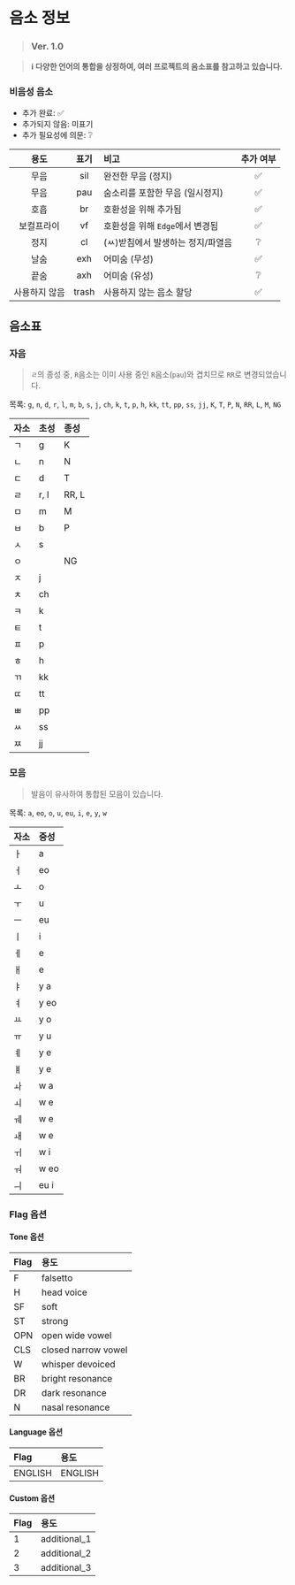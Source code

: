 # 음소 정보

> ### Ver. 1.0

> **ℹ️ 다양한 언어의 통합을 상정하여, 여러 프로젝트의 음소표를 참고하고 있습니다.**

### 비음성 음소

-   추가 완료: ✅
-   추가되지 않음: 미표기
-   추가 필요성에 의문: ❔

|     용도      | 표기  | 비고                              | 추가 여부 |
| :-----------: | :---: | :-------------------------------- | :-------: |
|     무음      |  sil  | 완전한 무음 (정지)                |    ✅     |
|     무음      |  pau  | 숨소리를 포함한 무음 (일시정지)   |    ✅     |
|     호흡      |  br   | 호환성을 위해 추가됨              |    ✅     |
|  보컬프라이   |  vf   | 호환성을 위해 `Edge`에서 변경됨   |    ✅     |
|     정지      |  cl   | (ㅆ)받침에서 발생하는 정지/파열음 |    ❔     |
|     날숨      |  exh  | 어미숨 (무성)                     |    ✅     |
|     끝숨      |  axh  | 어미숨 (유성)                     |    ❔     |
| 사용하지 않음 | trash | 사용하지 않는 음소 할당           |    ✅     |

## 음소표

### 자음

> `ㄹ`의 종성 중, `R`음소는 이미 사용 중인 `R`음소(`pau`)와 겹치므로 `RR`로 변경되었습니다.

목록: `g`, `n`, `d`, `r`, `l`, `m`, `b`, `s`, `j`, `ch`, `k`, `t`, `p`, `h`, `kk`, `tt`, `pp`, `ss`, `jj`, `K`, `T`, `P`, `N`, `RR`, `L`, `M`, `NG`

| 자소 | 초성 | 종성  |
| :--- | :--- | :---- |
| ㄱ   | g    | K     |
| ㄴ   | n    | N     |
| ㄷ   | d    | T     |
| ㄹ   | r, l | RR, L |
| ㅁ   | m    | M     |
| ㅂ   | b    | P     |
| ㅅ   | s    |       |
| ㅇ   |      | NG    |
| ㅈ   | j    |       |
| ㅊ   | ch   |       |
| ㅋ   | k    |       |
| ㅌ   | t    |       |
| ㅍ   | p    |       |
| ㅎ   | h    |       |
| ㄲ   | kk   |       |
| ㄸ   | tt   |       |
| ㅃ   | pp   |       |
| ㅆ   | ss   |       |
| ㅉ   | jj   |       |

### 모음

> 발음이 유사하여 통합된 모음이 있습니다.

목록: `a`, `eo`, `o`, `u`, `eu`, `i`, `e`, `y`, `w`

| 자소 | 중성 |
| :--- | :--- |
| ㅏ   | a    |
| ㅓ   | eo   |
| ㅗ   | o    |
| ㅜ   | u    |
| ㅡ   | eu   |
| ㅣ   | i    |
| ㅔ   | e    |
| ㅐ   | e    |
| ㅑ   | y a  |
| ㅕ   | y eo |
| ㅛ   | y o  |
| ㅠ   | y u  |
| ㅖ   | y e  |
| ㅒ   | y e  |
| ㅘ   | w a  |
| ㅚ   | w e  |
| ㅞ   | w e  |
| ㅙ   | w e  |
| ㅟ   | w i  |
| ㅝ   | w eo |
| ㅢ   | eu i |

### Flag 옵션

#### Tone 옵션

| Flag | 용도                |
| :--- | :------------------ |
| F    | falsetto            |
| H    | head voice          |
| SF   | soft                |
| ST   | strong              |
| OPN  | open wide vowel     |
| CLS  | closed narrow vowel |
| W    | whisper devoiced    |
| BR   | bright resonance    |
| DR   | dark resonance      |
| N    | nasal resonance     |

#### Language 옵션

| Flag    | 용도    |
| :------ | :------ |
| ENGLISH | ENGLISH |

#### Custom 옵션

| Flag | 용도         |
| :--- | :----------- |
| 1    | additional_1 |
| 2    | additional_2 |
| 3    | additional_3 |
